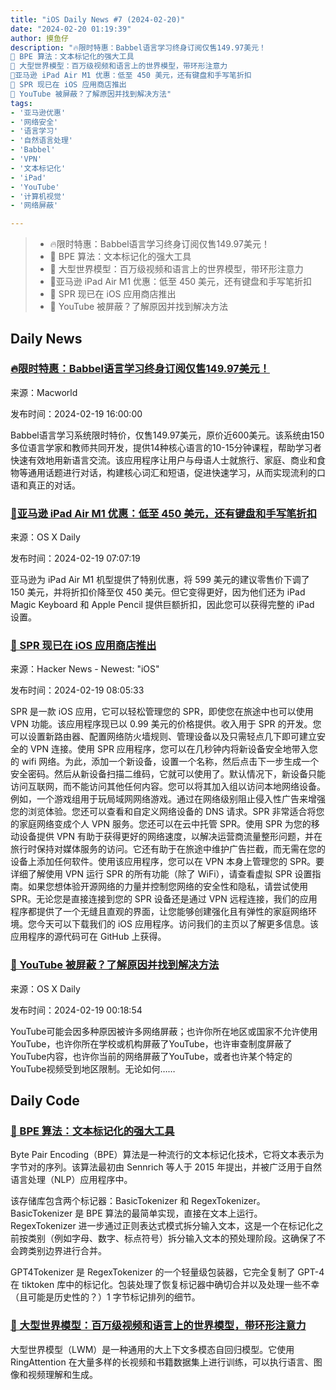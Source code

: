 ```yaml
---
title: "iOS Daily News #7 (2024-02-20)"
date: "2024-02-20 01:19:39"
author: 摸鱼仔
description: "🔥限时特惠：Babbel语言学习终身订阅仅售149.97美元！
🌟 BPE 算法：文本标记化的强大工具
🌟 大型世界模型：百万级视频和语言上的世界模型，带环形注意力
🌟亚马逊 iPad Air M1 优惠：低至 450 美元，还有键盘和手写笔折扣
🌟 SPR 现已在 iOS 应用商店推出
🚫 YouTube 被屏蔽？了解原因并找到解决方法"
tags: 
- '亚马逊优惠'
- '网络安全'
- '语言学习'
- '自然语言处理'
- 'Babbel'
- 'VPN'
- '文本标记化'
- 'iPad'
- 'YouTube'
- '计算机视觉'
- '网络屏蔽'

---
```


> * 🔥限时特惠：Babbel语言学习终身订阅仅售149.97美元！
> * 🌟 BPE 算法：文本标记化的强大工具
> * 🌟 大型世界模型：百万级视频和语言上的世界模型，带环形注意力
> * 🌟亚马逊 iPad Air M1 优惠：低至 450 美元，还有键盘和手写笔折扣
> * 🌟 SPR 现已在 iOS 应用商店推出
> * 🚫 YouTube 被屏蔽？了解原因并找到解决方法

## Daily News
### [🔥限时特惠：Babbel语言学习终身订阅仅售149.97美元！](https://www.macworld.com/article/2240150/for-one-day-get-a-lifetime-of-babbel-language-learning-access-at-one-of-the-years-best-prices.html)

来源：Macworld

发布时间：2024-02-19 16:00:00

Babbel语言学习系统限时特价，仅售149.97美元，原价近600美元。该系统由150多位语言学家和教师共同开发，提供14种核心语言的10-15分钟课程，帮助学习者快速有效地用新语言交流。该应用程序让用户与母语人士就旅行、家庭、商业和食物等通用话题进行对话，构建核心词汇和短语，促进快速学习，从而实现流利的口语和真正的对话。

### [🌟亚马逊 iPad Air M1 优惠：低至 450 美元，还有键盘和手写笔折扣](https://osxdaily.com/2024/02/18/deals-m1-ipad-air-25-off-at-449-apple-pencil-2-for-79-more/)

来源：OS X Daily

发布时间：2024-02-19 07:07:19

亚马逊为 iPad Air M1 机型提供了特别优惠，将 599 美元的建议零售价下调了 150 美元，并将折扣价降至仅 450 美元。但它变得更好，因为他们还为 iPad Magic Keyboard 和 Apple Pencil 提供巨额折扣，因此您可以获得完整的 iPad 设置。

### [🌟 SPR 现已在 iOS 应用商店推出](https://www.supernetworks.org/pages/blog/ios-app-released)

来源：Hacker News - Newest: "iOS"

发布时间：2024-02-19 08:05:33

SPR 是一款 iOS 应用，它可以轻松管理您的 SPR，即使您在旅途中也可以使用 VPN 功能。该应用程序现已以 0.99 美元的价格提供。收入用于 SPR 的开发。您可以设置新路由器、配置网络防火墙规则、管理设备以及只需轻点几下即可建立安全的 VPN 连接。使用 SPR 应用程序，您可以在几秒钟内将新设备安全地带入您的 wifi 网络。为此，添加一个新设备，设置一个名称，然后点击下一步生成一个安全密码。然后从新设备扫描二维码，它就可以使用了。默认情况下，新设备只能访问互联网，而不能访问其他任何内容。您可以将其加入组以访问本地网络设备。例如，一个游戏组用于玩局域网网络游戏。通过在网络级别阻止侵入性广告来增强您的浏览体验。您还可以查看和自定义网络设备的 DNS 请求。SPR 非常适合将您的家庭网络变成个人 VPN 服务。您还可以在云中托管 SPR。使用 SPR 为您的移动设备提供 VPN 有助于获得更好的网络速度，以解决运营商流量整形问题，并在旅行时保持对媒体服务的访问。它还有助于在旅途中维护广告拦截，而无需在您的设备上添加任何软件。使用该应用程序，您可以在 VPN 本身上管理您的 SPR。要详细了解使用 VPN 运行 SPR 的所有功能（除了 WiFi），请查看虚拟 SPR 设置指南。如果您想体验开源网络的力量并控制您网络的安全性和隐私，请尝试使用 SPR。无论您是直接连接到您的 SPR 设备还是通过 VPN 远程连接，我们的应用程序都提供了一个无缝且直观的界面，让您能够创建强化且有弹性的家庭网络环境。您今天可以下载我们的 iOS 应用程序。访问我们的主页以了解更多信息。该应用程序的源代码可在 GitHub 上获得。

### [🚫 YouTube 被屏蔽？了解原因并找到解决方法](https://osxdaily.com/2024/02/18/3-ways-to-unblock-youtube-watch-blocked-videos/)

来源：OS X Daily

发布时间：2024-02-19 00:18:54

YouTube可能会因多种原因被许多网络屏蔽；也许你所在地区或国家不允许使用YouTube，也许你所在学校或机构屏蔽了YouTube，也许审查制度屏蔽了YouTube内容，也许你当前的网络屏蔽了YouTube，或者也许某个特定的YouTube视频受到地区限制。无论如何……
## Daily Code
### [🌟 BPE 算法：文本标记化的强大工具](https://github.com/karpathy/minbpe)
 
Byte Pair Encoding（BPE）算法是一种流行的文本标记化技术，它将文本表示为字节对的序列。该算法最初由 Sennrich 等人于 2015 年提出，并被广泛用于自然语言处理（NLP）应用程序中。

该存储库包含两个标记器：BasicTokenizer 和 RegexTokenizer。BasicTokenizer 是 BPE 算法的最简单实现，直接在文本上运行。RegexTokenizer 进一步通过正则表达式模式拆分输入文本，这是一个在标记化之前按类别（例如字母、数字、标点符号）拆分输入文本的预处理阶段。这确保了不会跨类别边界进行合并。

GPT4Tokenizer 是 RegexTokenizer 的一个轻量级包装器，它完全复制了 GPT-4 在 tiktoken 库中的标记化。包装处理了恢复标记器中确切合并以及处理一些不幸（且可能是历史性的？）1 字节标记排列的细节。

### [🌟 大型世界模型：百万级视频和语言上的世界模型，带环形注意力](https://github.com/LargeWorldModel/LWM)
 
大型世界模型（LWM）是一种通用的大上下文多模态自回归模型。它使用 RingAttention 在大量多样的长视频和书籍数据集上进行训练，可以执行语言、图像和视频理解和生成。
